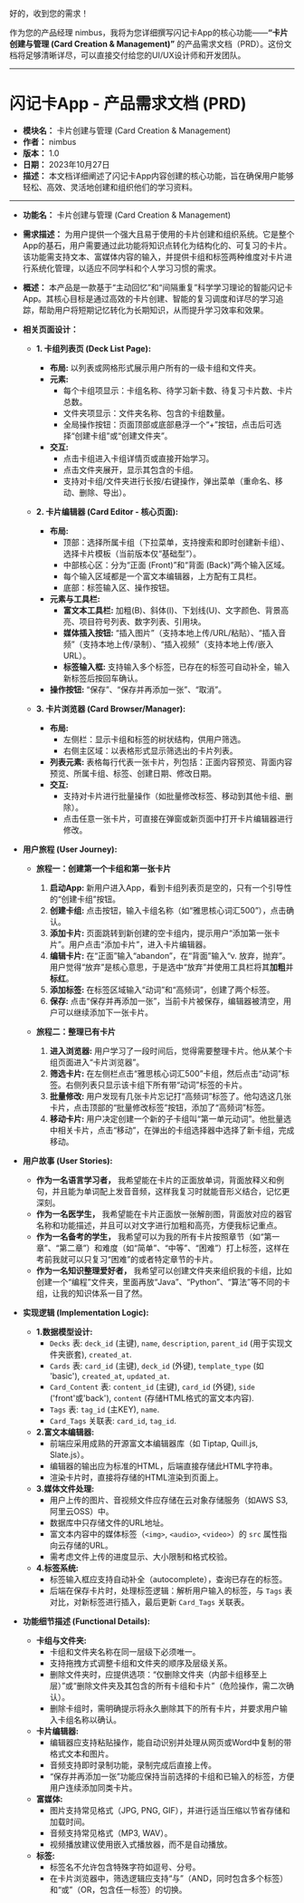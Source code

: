 好的，收到您的需求！

作为您的产品经理 nimbus，我将为您详细撰写闪记卡App的核心功能——**“卡片创建与管理 (Card Creation & Management)”** 的产品需求文档（PRD）。这份文档将足够清晰详尽，可以直接交付给您的UI/UX设计师和开发团队。

---

# 闪记卡App - 产品需求文档 (PRD)

*   **模块名：** 卡片创建与管理 (Card Creation & Management)
*   **作者：** nimbus
*   **版本：** 1.0
*   **日期：** 2023年10月27日
*   **描述：** 本文档详细阐述了闪记卡App内容创建的核心功能，旨在确保用户能够轻松、高效、灵活地创建和组织他们的学习资料。

---

*   **功能名：** 卡片创建与管理 (Card Creation & Management)
*   **需求描述：**
    为用户提供一个强大且易于使用的卡片创建和组织系统。它是整个App的基石，用户需要通过此功能将知识点转化为结构化的、可复习的卡片。该功能需支持文本、富媒体内容的输入，并提供卡组和标签两种维度对卡片进行系统化管理，以适应不同学科和个人学习习惯的需求。
*   **概述：**
    本产品是一款基于“主动回忆”和“间隔重复”科学学习理论的智能闪记卡App。其核心目标是通过高效的卡片创建、智能的复习调度和详尽的学习追踪，帮助用户将短期记忆转化为长期知识，从而提升学习效率和效果。
*   **相关页面设计：**
    *   **1. 卡组列表页 (Deck List Page):**
        *   **布局:** 以列表或网格形式展示用户所有的一级卡组和文件夹。
        *   **元素:**
            *   每个卡组项显示：卡组名称、待学习新卡数、待复习卡片数、卡片总数。
            *   文件夹项显示：文件夹名称、包含的卡组数量。
            *   全局操作按钮：页面顶部或底部悬浮一个“+”按钮，点击后可选择“创建卡组”或“创建文件夹”。
        *   **交互:**
            *   点击卡组进入卡组详情页或直接开始学习。
            *   点击文件夹展开，显示其包含的卡组。
            *   支持对卡组/文件夹进行长按/右键操作，弹出菜单（重命名、移动、删除、导出）。

    *   **2. 卡片编辑器 (Card Editor - 核心页面):**
        *   **布局:**
            *   顶部：选择所属卡组（下拉菜单，支持搜索和即时创建新卡组）、选择卡片模板（当前版本仅“基础型”）。
            *   中部核心区：分为“正面 (Front)”和“背面 (Back)”两个输入区域。
            *   每个输入区域都是一个富文本编辑器，上方配有工具栏。
            *   底部：标签输入区、操作按钮。
        *   **元素与工具栏:**
            *   **富文本工具栏:** 加粗(B)、斜体(I)、下划线(U)、文字颜色、背景高亮、项目符号列表、数字列表、引用块。
            *   **媒体插入按钮:** “插入图片”（支持本地上传/URL/粘贴）、“插入音频”（支持本地上传/录制）、“插入视频”（支持本地上传/嵌入URL）。
            *   **标签输入框:** 支持输入多个标签，已存在的标签可自动补全，输入新标签后按回车确认。
        *   **操作按钮:** “保存”、“保存并再添加一张”、“取消”。

    *   **3. 卡片浏览器 (Card Browser/Manager):**
        *   **布局:**
            *   左侧栏：显示卡组和标签的树状结构，供用户筛选。
            *   右侧主区域：以表格形式显示筛选出的卡片列表。
        *   **列表元素:** 表格每行代表一张卡片，列包括：正面内容预览、背面内容预览、所属卡组、标签、创建日期、修改日期。
        *   **交互:**
            *   支持对卡片进行批量操作（如批量修改标签、移动到其他卡组、删除）。
            *   点击任意一张卡片，可直接在弹窗或新页面中打开卡片编辑器进行修改。

*   **用户旅程 (User Journey):**
    *   **旅程一：创建第一个卡组和第一张卡片**
        1.  **启动App:** 新用户进入App，看到卡组列表页是空的，只有一个引导性的“创建卡组”按钮。
        2.  **创建卡组:** 点击按钮，输入卡组名称（如“雅思核心词汇500”），点击确认。
        3.  **添加卡片:** 页面跳转到新创建的空卡组内，提示用户“添加第一张卡片”。用户点击“添加卡片”，进入卡片编辑器。
        4.  **编辑卡片:** 在“正面”输入“abandon”，在“背面”输入“v. 放弃，抛弃”。用户觉得“放弃”是核心意思，于是选中“放弃”并使用工具栏将其**加粗**并**标红**。
        5.  **添加标签:** 在标签区域输入“动词”和“高频词”，创建了两个标签。
        6.  **保存:** 点击“保存并再添加一张”，当前卡片被保存，编辑器被清空，用户可以继续添加下一张卡片。

    *   **旅程二：整理已有卡片**
        1.  **进入浏览器:** 用户学习了一段时间后，觉得需要整理卡片。他从某个卡组页面进入“卡片浏览器”。
        2.  **筛选卡片:** 在左侧栏点击“雅思核心词汇500”卡组，然后点击“动词”标签。右侧列表只显示该卡组下所有带“动词”标签的卡片。
        3.  **批量修改:** 用户发现有几张卡片忘记打“高频词”标签了。他勾选这几张卡片，点击顶部的“批量修改标签”按钮，添加了“高频词”标签。
        4.  **移动卡片:** 用户决定创建一个新的子卡组叫“第一单元动词”。他批量选中相关卡片，点击“移动”，在弹出的卡组选择器中选择了新卡组，完成移动。

*   **用户故事 (User Stories):**
    *   **作为一名语言学习者，** 我希望能在卡片的正面放单词，背面放释义和例句，并且能为单词配上发音音频，这样我复习时就能音形义结合，记忆更深刻。
    *   **作为一名医学生，** 我希望能在卡片正面放一张解剖图，背面放对应的器官名称和功能描述，并且可以对文字进行加粗和高亮，方便我标记重点。
    *   **作为一名备考的学生，** 我希望可以为我的所有卡片按照章节（如“第一章”、“第二章”）和难度（如“简单”、“中等”、“困难”）打上标签，这样在考前我就可以只复习“困难”的或者特定章节的卡片。
    *   **作为一名知识整理爱好者，** 我希望可以创建文件夹来组织我的卡组，比如创建一个“编程”文件夹，里面再放“Java”、“Python”、“算法”等不同的卡组，让我的知识体系一目了然。

*   **实现逻辑 (Implementation Logic):**
    *   **1.数据模型设计:**
        *   `Decks` 表: `deck_id` (主键), `name`, `description`, `parent_id` (用于实现文件夹嵌套), `created_at`.
        *   `Cards` 表: `card_id` (主键), `deck_id` (外键), `template_type` (如 'basic'), `created_at`, `updated_at`.
        *   `Card_Content` 表: `content_id` (主键), `card_id` (外键), `side` ('front'或'back'), `content` (存储HTML格式的富文本内容).
        *   `Tags` 表: `tag_id` (主KEY), `name`.
        *   `Card_Tags` 关联表: `card_id`, `tag_id`.
    *   **2.富文本编辑器:**
        *   前端应采用成熟的开源富文本编辑器库（如 Tiptap, Quill.js, Slate.js）。
        *   编辑器的输出应为标准的HTML，后端直接存储此HTML字符串。
        *   渲染卡片时，直接将存储的HTML渲染到页面上。
    *   **3.媒体文件处理:**
        *   用户上传的图片、音视频文件应存储在云对象存储服务（如AWS S3, 阿里云OSS）中。
        *   数据库中只存储文件的URL地址。
        *   富文本内容中的媒体标签（`<img>`, `<audio>`, `<video>`）的 `src` 属性指向云存储的URL。
        *   需考虑文件上传的进度显示、大小限制和格式校验。
    *   **4.标签系统:**
        *   标签输入框应支持自动补全（autocomplete），查询已存在的标签。
        *   后端在保存卡片时，处理标签逻辑：解析用户输入的标签，与 `Tags` 表对比，对新标签进行插入，最后更新 `Card_Tags` 关联表。

*   **功能细节描述 (Functional Details):**
    *   **卡组与文件夹:**
        *   卡组和文件夹名称在同一层级下必须唯一。
        *   支持拖拽方式调整卡组和文件夹的顺序及层级关系。
        *   删除文件夹时，应提供选项：“仅删除文件夹（内部卡组移至上层）”或“删除文件夹及其包含的所有卡组和卡片”（危险操作，需二次确认）。
        *   删除卡组时，需明确提示将永久删除其下的所有卡片，并要求用户输入卡组名称以确认。
    *   **卡片编辑器:**
        *   编辑器应支持粘贴操作，能自动识别并处理从网页或Word中复制的带格式文本和图片。
        *   音频支持即时录制功能，录制完成后直接上传。
        *   “保存并再添加一张”功能应保持当前选择的卡组和已输入的标签，方便用户连续添加同类卡片。
    *   **富媒体:**
        *   图片支持常见格式（JPG, PNG, GIF），并进行适当压缩以节省存储和加载时间。
        *   音频支持常见格式（MP3, WAV）。
        *   视频播放建议使用嵌入式播放器，而不是自动播放。
    *   **标签:**
        *   标签名不允许包含特殊字符如逗号、分号。
        *   在卡片浏览器中，筛选逻辑应支持“与”（AND，同时包含多个标签）和“或”（OR，包含任一标签）的切换。
